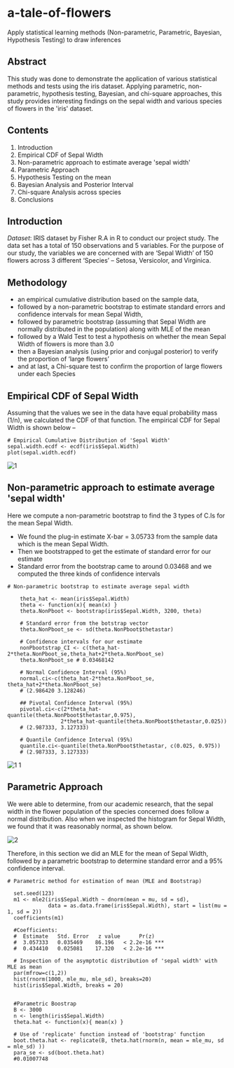 # a-tale-of-flowers
Apply statistical learning methods (Non-parametric, Parametric, Bayesian, Hypothesis Testing) to draw inferences 

## Abstract
This study was done to demonstrate the application of various statistical methods and tests using the iris dataset. Applying parametric, non-parametric, hypothesis testing, Bayesian, and chi-square approaches, this study provides interesting findings on the sepal width and various species of flowers in the 'iris' dataset. 

## Contents

1.	Introduction	
2.	Empirical CDF of Sepal Width	
3.	Non-parametric approach to estimate average 'sepal width'	
4.	Parametric Approach  	
5.	Hypothesis Testing on the mean
6.	Bayesian Analysis and Posterior Interval
7.	Chi-square Analysis across species
8.	Conclusions



## Introduction

*Dataset*: IRIS dataset by Fisher R.A in R to conduct our project study. The data set has a total of 150 observations and 5 variables. For the purpose of our study, the variables we are concerned with are ‘Sepal Width’ of 150 flowers across 3 different ‘Species’ – Setosa, Versicolor, and Virginica. 

## Methodology
* an empirical cumulative distribution based on the sample data, 
* followed by a non-parametric bootstrap to estimate standard errors and confidence intervals for mean Sepal Width,
* followed by parametric bootstrap (assuming that Sepal Width are normally distributed in the population) along with MLE of the mean  
* followed by a Wald Test to test a hypothesis on whether the mean Sepal Width of flowers is more than 3.0  
* then a Bayesian analysis (using prior and conjugal posterior) to verify the proportion of ‘large flowers’  
* and at last,  a Chi-square test to confirm the proportion of large flowers under each Species 


## Empirical CDF of Sepal Width
Assuming that the values we see in the data have equal probability mass (1/n), we calculated the CDF of that function. The empirical CDF for Sepal Width is shown below –

```
# Empirical Cumulative Distribution of 'Sepal Width'
sepal.width.ecdf <- ecdf(iris$Sepal.Width)
plot(sepal.width.ecdf)

```
![1](https://user-images.githubusercontent.com/44213899/50416782-4f38db00-07d7-11e9-989b-8fe6d6e96761.png)


## Non-parametric approach to estimate average 'sepal width'
Here we compute a non-parametric bootstrap to find the 3 types of C.Is for the mean Sepal Width.
*	We found the plug-in estimate X-bar = 3.05733 from the sample data which is the mean Sepal Width.
*	Then we bootstrapped to get the estimate of standard error for our estimate 
*	Standard error from the bootstrap came to around 0.03468 and we computed the three kinds of confidence intervals

```
# Non-parametric bootstrap to estimate average sepal width

    theta_hat <- mean(iris$Sepal.Width)
    theta <- function(x){ mean(x) }
    theta.NonPboot <- bootstrap(iris$Sepal.Width, 3200, theta)

    # Standard error from the botstrap vector
    theta.NonPboot_se <- sd(theta.NonPboot$thetastar)

    # Confidence intervals for our estimate
    nonPbootstrap_CI <- c(theta_hat-2*theta.NonPboot_se,theta_hat+2*theta.NonPboot_se)
    theta.NonPboot_se # 0.03468142

    # Normal Confidence Interval (95%)
    normal.ci<-c(theta_hat-2*theta.NonPboot_se, theta_hat+2*theta.NonPboot_se)
    # (2.986420 3.128246)

    ## Pivotal Confidence Interval (95%)
    pivotal.ci<-c(2*theta_hat-quantile(theta.NonPboot$thetastar,0.975), 
                 2*theta_hat-quantile(theta.NonPboot$thetastar,0.025))
    # (2.987333, 3.127333)

    # Quantile Confidence Interval (95%) 
    quantile.ci<-quantile(theta.NonPboot$thetastar, c(0.025, 0.975))
    # (2.987333, 3.127333)
```
![1 1](https://user-images.githubusercontent.com/44213899/50417595-354dc700-07dc-11e9-9482-e47414aa0a39.png)


## Parametric Approach
We were able to determine, from our academic research, that the sepal width in the flower population of the species concerned does follow a normal distribution. Also when we inspected the histogram for Sepal Width, we found that it was reasonably normal, as shown below. 

![2](https://user-images.githubusercontent.com/44213899/50417976-f882cf80-07dd-11e9-84ed-61078a1c55ec.png)

Therefore, in this section we did an MLE for the mean of Sepal Width, followed by a parametric bootstrap to determine standard error and a 95% confidence interval. 

```
# Parametric method for estimation of mean (MLE and Bootstrap)

  set.seed(123)
  m1 <- mle2(iris$Sepal.Width ~ dnorm(mean = mu, sd = sd), 
             data = as.data.frame(iris$Sepal.Width), start = list(mu = 1, sd = 2)) 
  coefficients(m1)

  #Coefficients:
  #  Estimate   Std. Error   z value      Pr(z)    
  #  3.057333   0.035469    86.196   < 2.2e-16 ***
  #  0.434410   0.025081    17.320   < 2.2e-16 ***

  # Inspection of the asymptotic distribution of 'sepal width' with MLE as mean
  par(mfrow=c(1,2))
  hist(rnorm(1000, mle_mu, mle_sd), breaks=20)
  hist(iris$Sepal.Width, breaks = 20)


  #Parametric Boostrap
  B <- 3000
  n <- length(iris$Sepal.Width)
  theta.hat <- function(x){ mean(x) }
   
  # Use of 'replicate' function instead of 'bootstrap' function 
  boot.theta.hat <- replicate(B, theta.hat(rnorm(n, mean = mle_mu, sd = mle_sd) ))
  para_se <- sd(boot.theta.hat)
  #0.01007748
```













